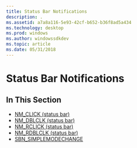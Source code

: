 ```yaml
---
title: Status Bar Notifications
description: .
ms.assetid: a7a8a116-5e93-42cf-b652-b36f8ad5a434
ms.technology: desktop
ms.prod: windows
ms.author: windowssdkdev
ms.topic: article
ms.date: 05/31/2018
---
```


# Status Bar Notifications

## In This Section

-   [NM\_CLICK (status bar)](nm-click-status-bar.md)
-   [NM\_DBLCLK (status bar)](nm-dblclk-status-bar.md)
-   [NM\_RCLICK (status bar)](nm-rclick-status-bar.md)
-   [NM\_RDBLCLK (status bar)](nm-rdblclk-status-bar.md)
-   [SBN\_SIMPLEMODECHANGE](sbn-simplemodechange.md)

 

 




